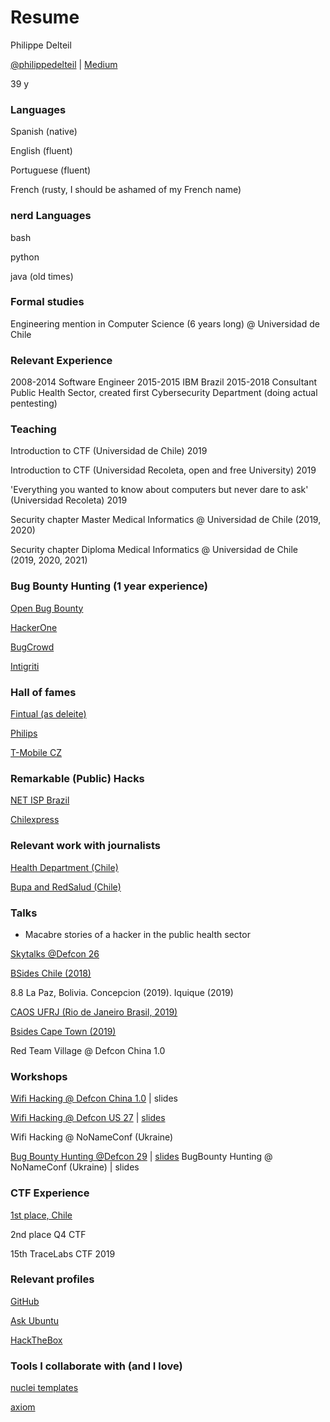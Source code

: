# Resume 
Philippe Delteil

[@philippedelteil](https://twitter.com/PhilippeDelteil) | [Medium](https://pdelteil.medium.com)

39 y

### Languages    
Spanish (native)

English (fluent)

Portuguese (fluent) 

French (rusty, I should be ashamed of my French name)

### nerd Languages 
bash 

python

java (old times)

### Formal studies

Engineering mention in Computer Science (6 years long) @ Universidad de Chile

### Relevant Experience

2008-2014 Software Engineer
2015-2015 IBM Brazil
2015-2018 Consultant Public Health Sector, created first Cybersecurity Department (doing actual pentesting)
  
### Teaching

Introduction to CTF (Universidad de Chile) 2019

Introduction to CTF (Universidad Recoleta, open and free University) 2019

'Everything you wanted to know about computers but never dare to ask' (Universidad Recoleta) 2019

Security chapter Master Medical Informatics @ Universidad de Chile (2019, 2020)

Security chapter Diploma Medical Informatics @ Universidad de Chile (2019, 2020, 2021)
  

### Bug Bounty Hunting (1 year experience)
[Open Bug Bounty](https://www.openbugbounty.org/researchers/PhilippeDelteil/)

[HackerOne](https://hackerone.com/fdeleite)

[BugCrowd](https://bugcrowd.com/deleite)

[Intigriti](https://app.intigriti.com/researcher/profile/deleite)
  

### Hall of fames
[Fintual (as deleite)](https://fintual.com/hall-of-fame.txt)

[Philips](https://www.philips.com/a-w/security/coordinated-vulnerability-disclosure/hall-of-honors.html)

[T-Mobile CZ](https://www.t-mobile.cz/bug-bounty/zed-slavy) 
 
### Remarkable (Public) Hacks
[NET ISP Brazil](https://medium.com/hacking-info-sec/como-hacki%C3%A9-al-proveedor-de-internet-m%C3%A1s-grande-de-brasil-c2997d1b6e74)

[Chilexpress](https://medium.com/colecci%C3%B3n-de-vulnerabilidades/vulnerabilidad-bypass-de-autentificaci%C3%B3n-chilexpress-9dc82941e22f)

  
### Relevant work with journalists

[Health Department (Chile)](https://www.ciperchile.cl/2016/03/05/grave-falla-en-la-red-del-minsal-dejo-expuesta-informacion-confidencial-de-pacientes/)

[Bupa and RedSalud (Chile)](https://twitter.com/NYC_Prod/status/1354165107417362437)

 
### Talks

- Macabre stories of a hacker in the public health sector

[Skytalks @Defcon 26](https://docs.google.com/presentation/d/1J7o76FTkxmujaVbkhNuJTeOctmXwmhLWilSqSvLCiYg/edit#slide=id.p)

[BSides Chile (2018)](https://welcu.com/bsidescl/bsidescl-latam)

8.8 La Paz, Bolivia. Concepcion (2019). Iquique (2019)

[CAOS UFRJ (Rio de Janeiro Brasil, 2019)](https://caos.ufrj.br/2019/09/09/philippe-delteil/)

[Bsides Cape Town (2019)](https://www.youtube.com/watch?v=nr8opyQXdHs)

Red Team Village @ Defcon China 1.0

### Workshops

[Wifi Hacking @ Defcon China 1.0](https://defcon.org/html/dc-china-1/dc-cn-1-workshops.html#Delteil) | slides

[Wifi Hacking @ Defcon US 27](https://media.defcon.org/DEF%20CON%2027/DEF%20CON%2027%20program.pdf) | [slides](https://docs.google.com/presentation/d/1HdJ5Uh-v07sP7dQ2rtvr9GOZ-AaGwVpPNKKlJVaKDO0/edit?usp=sharing) 

Wifi Hacking @ NoNameConf (Ukraine)

[Bug Bounty Hunting @Defcon 29](https://forum.defcon.org/node/237322) | [slides](https://docs.google.com/presentation/d/1QgRK6fvSkjctzEijApxURdsU7ifjDi0i6mRd4iHlHT8/edit?usp=sharing)
BugBounty Hunting @ NoNameConf (Ukraine)  | slides

  
### CTF Experience
[1st place, Chile](https://pdichile.cl/centro-de-prensa/detalle-prensa/2018/10/31/valpara%C3%ADso-organiz%C3%B3-primer-mes-de-la-ciberseguridad)  

2nd place Q4 CTF 

15th TraceLabs CTF 2019 


### Relevant profiles

[GitHub](https://github.com/pdelteil)

[Ask Ubuntu](https://askubuntu.com/users/317657/philippe-delteil)

[HackTheBox](https://app.hackthebox.eu/profile/54430)


### Tools I collaborate with (and I love)																												
[nuclei templates](https://github.com/projectdiscovery/nuclei-templates)

[axiom](https://github.com/pry0cc/axiom)

